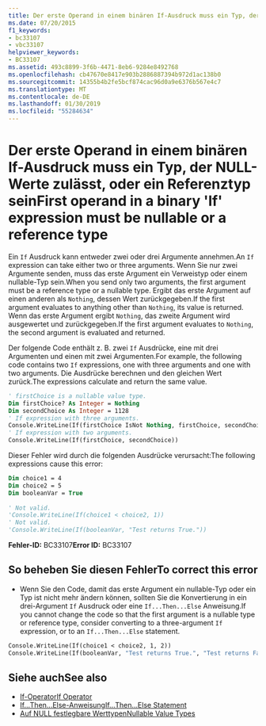 ```yaml
---
title: Der erste Operand in einem binären If-Ausdruck muss ein Typ, der NULL-Werte zulässt, oder ein Referenztyp sein
ms.date: 07/20/2015
f1_keywords:
- bc33107
- vbc33107
helpviewer_keywords:
- BC33107
ms.assetid: 493c8899-3f6b-4471-8eb6-9284e8492768
ms.openlocfilehash: cb47670e8417e903b2886887394b972d1ac138b0
ms.sourcegitcommit: 14355b4b2fe5bcf874cac96d0a9e6376b567e4c7
ms.translationtype: MT
ms.contentlocale: de-DE
ms.lasthandoff: 01/30/2019
ms.locfileid: "55284634"
---
```

# <a name="first-operand-in-a-binary-if-expression-must-be-nullable-or-a-reference-type"></a><span data-ttu-id="e4142-102">Der erste Operand in einem binären If-Ausdruck muss ein Typ, der NULL-Werte zulässt, oder ein Referenztyp sein</span><span class="sxs-lookup"><span data-stu-id="e4142-102">First operand in a binary 'If' expression must be nullable or a reference type</span></span>
<span data-ttu-id="e4142-103">Ein `If` Ausdruck kann entweder zwei oder drei Argumente annehmen.</span><span class="sxs-lookup"><span data-stu-id="e4142-103">An `If` expression can take either two or three arguments.</span></span> <span data-ttu-id="e4142-104">Wenn Sie nur zwei Argumente senden, muss das erste Argument ein Verweistyp oder einem nullable-Typ sein.</span><span class="sxs-lookup"><span data-stu-id="e4142-104">When you send only two arguments, the first argument must be a reference type or a nullable type.</span></span> <span data-ttu-id="e4142-105">Ergibt das erste Argument auf einen anderen als `Nothing`, dessen Wert zurückgegeben.</span><span class="sxs-lookup"><span data-stu-id="e4142-105">If the first argument evaluates to anything other than `Nothing`, its value is returned.</span></span> <span data-ttu-id="e4142-106">Wenn das erste Argument ergibt `Nothing`, das zweite Argument wird ausgewertet und zurückgegeben.</span><span class="sxs-lookup"><span data-stu-id="e4142-106">If the first argument evaluates to `Nothing`, the second argument is evaluated and returned.</span></span>  
  
 <span data-ttu-id="e4142-107">Der folgende Code enthält z. B. zwei `If` Ausdrücke, eine mit drei Argumenten und einen mit zwei Argumenten.</span><span class="sxs-lookup"><span data-stu-id="e4142-107">For example, the following code contains two `If` expressions, one with three arguments and one with two arguments.</span></span> <span data-ttu-id="e4142-108">Die Ausdrücke berechnen und den gleichen Wert zurück.</span><span class="sxs-lookup"><span data-stu-id="e4142-108">The expressions calculate and return the same value.</span></span>  
  
```vb  
' firstChoice is a nullable value type.  
Dim firstChoice? As Integer = Nothing  
Dim secondChoice As Integer = 1128  
' If expression with three arguments.  
Console.WriteLine(If(firstChoice IsNot Nothing, firstChoice, secondChoice))  
' If expression with two arguments.  
Console.WriteLine(If(firstChoice, secondChoice))  
```  
  
 <span data-ttu-id="e4142-109">Dieser Fehler wird durch die folgenden Ausdrücke verursacht:</span><span class="sxs-lookup"><span data-stu-id="e4142-109">The following expressions cause this error:</span></span>  
  
```vb  
Dim choice1 = 4  
Dim choice2 = 5  
Dim booleanVar = True  
  
' Not valid.  
'Console.WriteLine(If(choice1 < choice2, 1))  
' Not valid.  
'Console.WriteLine(If(booleanVar, "Test returns True."))  
```  
  
 <span data-ttu-id="e4142-110">**Fehler-ID:** BC33107</span><span class="sxs-lookup"><span data-stu-id="e4142-110">**Error ID:** BC33107</span></span>  
  
## <a name="to-correct-this-error"></a><span data-ttu-id="e4142-111">So beheben Sie diesen Fehler</span><span class="sxs-lookup"><span data-stu-id="e4142-111">To correct this error</span></span>  
  
-   <span data-ttu-id="e4142-112">Wenn Sie den Code, damit das erste Argument ein nullable-Typ oder ein Typ ist nicht mehr ändern können, sollten Sie die Konvertierung in ein drei-Argument `If` Ausdruck oder eine `If...Then...Else` Anweisung.</span><span class="sxs-lookup"><span data-stu-id="e4142-112">If you cannot change the code so that the first argument is a nullable type or reference type, consider converting to a three-argument `If` expression, or to an `If...Then...Else` statement.</span></span>  
  
```vb  
Console.WriteLine(If(choice1 < choice2, 1, 2))  
Console.WriteLine(If(booleanVar, "Test returns True.", "Test returns False."))  
```  
  
## <a name="see-also"></a><span data-ttu-id="e4142-113">Siehe auch</span><span class="sxs-lookup"><span data-stu-id="e4142-113">See also</span></span>
- [<span data-ttu-id="e4142-114">If-Operator</span><span class="sxs-lookup"><span data-stu-id="e4142-114">If Operator</span></span>](../../../visual-basic/language-reference/operators/if-operator.md)
- [<span data-ttu-id="e4142-115">If...Then...Else-Anweisung</span><span class="sxs-lookup"><span data-stu-id="e4142-115">If...Then...Else Statement</span></span>](../../../visual-basic/language-reference/statements/if-then-else-statement.md)
- [<span data-ttu-id="e4142-116">Auf NULL festlegbare Werttypen</span><span class="sxs-lookup"><span data-stu-id="e4142-116">Nullable Value Types</span></span>](../../../visual-basic/programming-guide/language-features/data-types/nullable-value-types.md)
